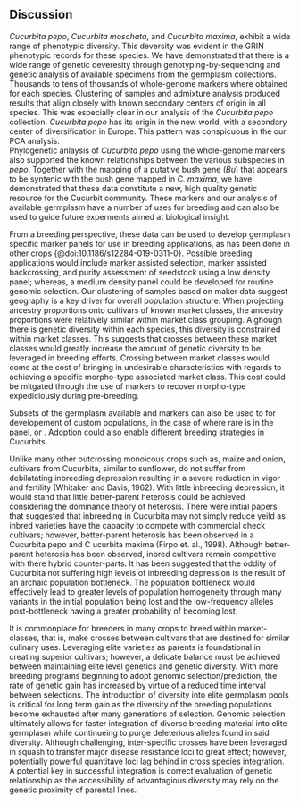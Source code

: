 ## Discussion

*Cucurbita pepo*, *Cucurbita moschata*, and *Cucurbita maxima*, 
exhibit a wide range of phenotypic diversity.
This deversity was evident in the GRIN phenotypic records for these species.
We have demonstrated that there is a wide range of genetic deveresity through
genotyping-by-sequencing and genetic analysis of available specimens from 
the germplasm collections. Thousands to tens of thousands of whole-genome markers
where obtained for each species. Clustering of samples and admixture analysis
produced results that align closely with known secondary centers of origin in all species. 
This was especially clear in our analysis of the *Cucurbita pepo* collection.
*Cucurbita pepo* has its origin in the new world, with a secondary center of
diversification in Europe. This pattern was conspicuous in the our PCA analysis.  
Phylogenetic anlaysis of *Cucurbita pepo* using the whole-genome
markers also supported the known relationships between the various subspecies in *pepo*. 
Together with the mapping of a putative bush gene (*Bu*) that appears to be syntenic 
with the bush gene mapped in *C. maxima*, we have demonstrated that these data 
constitute a new, high quality genetic resource for the Cucurbit community. 
These markers and our analysis of available germplasm
have a number of uses for breeding and can also be used to guide future experments
aimed at biological insight.

From a breeding perspective, these data can be used to develop germplasm
specific marker panels for use in breeding applications, as has been done in
other crops {@doi:10.1186/s12284-019-0311-0}.
Possible breeding applications would  include marker assisted selection, 
marker assisted backcrossing, and purity assessment of seedstock using a low density panel; 
whereas, a medium density panel could be developed for routine genomic selection.  Our clustering
of samples based on maker data suggest geography is a key driver for overall population 
structure. When projecting ancestry proportions onto cultivars of known market classes, the ancestry 
proportions were relatively similar within market class grouping. Alghough there is genetic diversity 
within each species, this diversity is constrained within market classes. This suggests that
crosses between these market classes would greatly increase the amount of genetic diversity 
to be leveraged in breeding efforts. Crossing between market classes would come at 
the cost of bringing in undesirable characteristics with regards to achieving a specific 
morpho-type associated market class. This cost could be mitgated through the use of
markers to recover morpho-type expediciously during pre-breeding.

Subsets of the germplasm available and markers
can also be used to for developement of custom  populations, in the
case of where rare is in the panel, or  . Adoption could also enable 
different breeding strategies in Cucurbits.



Unlike many other outcrossing monoicous crops such as, maize and onion, cultivars from Cucurbita, 
similar to sunflower, do not suffer from debilatating inbreeding depression resulting in a 
severe reduction in vigor and fertility (Whitaker and Davis, 1962). 
With little inbreeding depression, it would stand that little better-parent heterosis could 
be achieved considering the dominance theory of heterosis. 
There  were initial papers that suggested that inbreeding in Cucurbita may not simply reduce 
yeild as inbred varieties have the capacity to compete with commercial check cultivars;
however, better-parent heterosis has been observed in a Cucurbita pepo and C
ucurbita maxima (Firpo et. al., 1998). 
Although better-parent heterosis has been observed, inbred cultivars remain competitive 
with there hybrid counter-parts. 
It has been suggested that the oddity of Cucurbita not suffering high levels of 
inbreeding depression is the result of an archaic population bottleneck. 
The population bottleneck would effectively lead to greater levels of population 
homogeneity through many variants in the initial population being lost and the 
low-frequency alleles post-bottleneck having a greater probability of becoming lost. 

It is commonplace for breeders in many crops to breed within market-classes, 
that is, make crosses between cultivars that are destined for similar culinary uses. 
Leveraging elite varieties as parents is foundational in creating superior cultivars; 
however, a delicate balance must be achieved between maintaining elite level genetics 
and genetic diversity. With more breeding programs beginning to adopt genomic 
selection/prediction, the rate of genetic gain has increased by virtue of a reduced 
time interval between selections. The introduction of diversity into elite germplasm 
pools is critical for long term gain as the diversity of the breeding populations become
exhausted after many generations of selection. Genomic selection ultimately allows for 
faster integration of diverse breeding material into elite germplasm while continueing 
to purge deleterious alleles found in said diversity. Although challenging, inter-specific 
crosses have been leveraged in squash to transfer major disease resistance loci to great effect; 
however, potentially powerful quantitave loci lag behind in cross species integration. 
A potential key in successful integration is correct evaluation of genetic relationship as 
the accessibility of advantagious diversity may rely on the genetic proximity of parental lines. 




